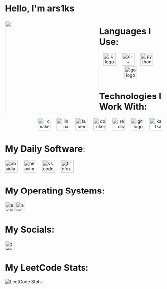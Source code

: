 <h1 align="left">Hello, I'm ars1ks</h1>

###

<img align="left" height="300" src="https://media1.tenor.com/m/hmIAHNMWePIAAAAd/%D1%83%D1%82%D0%B5%D0%BD%D0%B0-%D1%81%D1%82%D0%B0%D0%BD%D0%BE%D0%B2%D1%8F%D1%81%D1%8C-%D0%B2%D0%BE%D0%BB%D1%88%D0%B5%D0%B1%D0%BD%D0%B8%D1%86%D0%B5%D0%B9.gif"  />

###

<h1 align="left">Languages I Use:</h1>

<div align="center">
  <img src="https://cdn.jsdelivr.net/gh/devicons/devicon/icons/c/c-original.svg" height="40" alt="c logo"/>
  <img width="12" />
  <img src="https://cdn.jsdelivr.net/gh/devicons/devicon/icons/cplusplus/cplusplus-original.svg" height="40" alt="c++ logo"/>
  <img width="12" />
  <img src="https://cdn.jsdelivr.net/gh/devicons/devicon/icons/python/python-original.svg" height="40" alt="python logo"/>
  <img width="12" />
  <img src="https://cdn.simpleicons.org/go/00ADD8" height="40" alt="go logo"/>
</div>

<h1 align="left">Technologies I Work With:</h1>

<div align="right">
  <img src="https://skillicons.dev/icons?i=cmake" height="40" alt="cmake logo"/>
  <img width="12" />
  <img src="https://skillicons.dev/icons?i=linux" height="40" alt="linux logo"/>
  <img width="12" />
  <img src="https://skillicons.dev/icons?i=kubernetes" height="40" alt="kubernetes logo"/>
  <img width="12" />
  <img src="https://cdn.jsdelivr.net/gh/devicons/devicon/icons/docker/docker-original.svg" height="40" alt="docker logo"/>
  <img width="12" />
  <img src="https://skillicons.dev/icons?i=redis" height="40" alt="redis logo"/>
  <img width="12" />
  <img src="https://cdn.jsdelivr.net/gh/devicons/devicon/icons/git/git-original.svg" height="40" alt="git logo"/>
  <img width="12" />
  <img src="https://cdn.jsdelivr.net/gh/devicons/devicon/icons/apachekafka/apachekafka-original.svg" height="40" alt="kafka logo"/>
</div>

<h1 align="left">My Daily Software:</h1>

<div align="left">
  <img src="https://cdn.jsdelivr.net/gh/devicons/devicon/icons/obsidian/obsidian-original.svg" height="40" alt="obsidian logo"/>
  <img width="12" />
  <img src="https://cdn.jsdelivr.net/gh/devicons/devicon/icons/neovim/neovim-original.svg" height="40" alt="neovim logo"/>
  <img width="12" />
  <img src="https://cdn.jsdelivr.net/gh/devicons/devicon/icons/vscode/vscode-original.svg" height="40" alt="vscode logo"/>
  <img width="12" />
  <img src="https://cdn.simpleicons.org/firefox/FF7139" height="40" alt="firefox logo"/>
</div>

<h1 align="left">My Operating Systems:</h1>

<div align="left">
  <img src="https://img.shields.io/badge/Arch_Linux-1793D1?style=for-the-badge&logo=arch-linux&logoColor=white" height="30" alt="archlinux"/>
  <img src="https://img.shields.io/badge/Android-3DDC84?style=for-the-badge&logo=android&logoColor=black" height="30" alt="android"/>
</div>

<h1 align="left">My Socials:</h1>

<div align="left">
  <a href="https://t.me/ars1ks" target="_blank">
    <img src="https://img.shields.io/badge/Telegram-2CA5E0?style=for-the-badge&logo=telegram&logoColor=white" height="30" alt="telegram"/>
  </a>
</div>

<h1 align="left">My LeetCode Stats:</h1>

<div align="left">
  <img src="https://leetcard.jacoblin.cool/ars1ks?theme=dark&font=Noto%20Sans%20SC" alt="LeetCode Stats"/>
</div>

<br clear="both">
